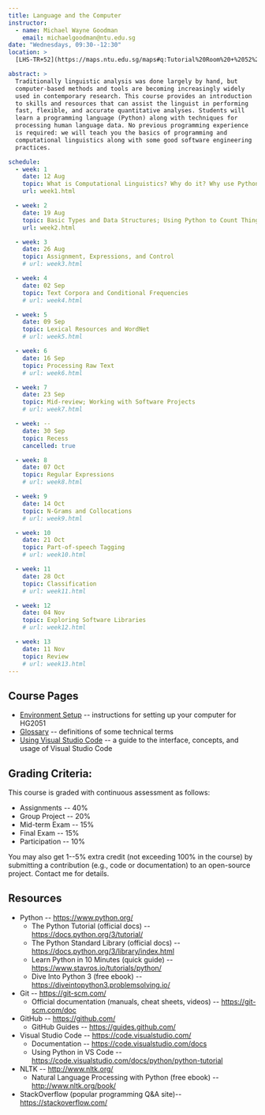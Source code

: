 ```yaml
---
title: Language and the Computer
instructor:
  - name: Michael Wayne Goodman
    email: michaelgoodman@ntu.edu.sg
date: "Wednesdays, 09:30--12:30"
location: >
  [LHS-TR+52](https://maps.ntu.edu.sg/maps#q:Tutorial%20Room%20+%2052%20-%20LHS) (Hive Level 2)

abstract: >
  Traditionally linguistic analysis was done largely by hand, but
  computer-based methods and tools are becoming increasingly widely
  used in contemporary research. This course provides an introduction
  to skills and resources that can assist the linguist in performing
  fast, flexible, and accurate quantitative analyses. Students will
  learn a programming language (Python) along with techniques for
  processing human language data. No previous programming experience
  is required: we will teach you the basics of programming and
  computational linguistics along with some good software engineering
  practices.

schedule:
  - week: 1
    date: 12 Aug
    topic: What is Computational Linguistics? Why do it? Why use Python?
    url: week1.html

  - week: 2
    date: 19 Aug
    topic: Basic Types and Data Structures; Using Python to Count Things
    url: week2.html

  - week: 3
    date: 26 Aug
    topic: Assignment, Expressions, and Control
    # url: week3.html

  - week: 4
    date: 02 Sep
    topic: Text Corpora and Conditional Frequencies
    # url: week4.html

  - week: 5
    date: 09 Sep
    topic: Lexical Resources and WordNet
    # url: week5.html

  - week: 6
    date: 16 Sep
    topic: Processing Raw Text
    # url: week6.html

  - week: 7
    date: 23 Sep
    topic: Mid-review; Working with Software Projects
    # url: week7.html

  - week: --
    date: 30 Sep
    topic: Recess
    cancelled: true

  - week: 8
    date: 07 Oct
    topic: Regular Expressions
    # url: week8.html

  - week: 9
    date: 14 Oct
    topic: N-Grams and Collocations
    # url: week9.html

  - week: 10
    date: 21 Oct
    topic: Part-of-speech Tagging
    # url: week10.html

  - week: 11
    date: 28 Oct
    topic: Classification
    # url: week11.html

  - week: 12
    date: 04 Nov
    topic: Exploring Software Libraries
    # url: week12.html

  - week: 13
    date: 11 Nov
    topic: Review
    # url: week13.html
---
```


## Course Pages

- [Environment Setup](environment-setup.html) -- instructions for setting up your computer for HG2051
- [Glossary](glossary.html) -- definitions of some technical terms
- [Using Visual Studio Code](using-vscode.html) -- a guide to the interface, concepts, and usage of Visual Studio Code

## Grading Criteria:

This course is graded with continuous assessment as follows:

- Assignments -- 40%
- Group Project -- 20%
- Mid-term Exam -- 15%
- Final Exam -- 15%
- Participation -- 10%

You may also get 1--5% extra credit (not exceeding 100% in the course)
by submitting a contribution (e.g., code or documentation) to an
open-source project. Contact me for details.

## Resources

- Python -- <https://www.python.org/>
  - The Python Tutorial (official docs) -- <https://docs.python.org/3/tutorial/>
  - The Python Standard Library (official docs) -- <https://docs.python.org/3/library/index.html>
  - Learn Python in 10 Minutes (quick guide) -- <https://www.stavros.io/tutorials/python/>
  - Dive Into Python 3 (free ebook) -- <https://diveintopython3.problemsolving.io/>
- Git -- <https://git-scm.com/>
  - Official documentation (manuals, cheat sheets, videos) -- <https://git-scm.com/doc>
- GitHub -- <https://github.com/>
  - GitHub Guides -- <https://guides.github.com/>
- Visual Studio Code -- <https://code.visualstudio.com/>
  - Documentation -- <https://code.visualstudio.com/docs>
  - Using Python in VS Code -- <https://code.visualstudio.com/docs/python/python-tutorial>
- NLTK -- <http://www.nltk.org/>
  - Natural Language Processing with Python (free ebook) -- <http://www.nltk.org/book/>
- StackOverflow (popular programming Q&A site)-- <https://stackoverflow.com/>
